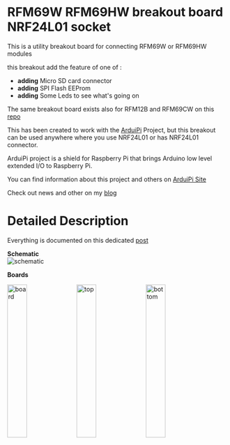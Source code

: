RFM69W RFM69HW breakout board NRF24L01 socket
=============================================

This is a utility breakout board for connecting RFM69W or RFM69HW modules


this breakout add the feature of one of : 
- **adding** Micro SD card connector
- **adding** SPI Flash EEProm
- **adding** Some Leds to see what's going on


The same breakout board exists also for RFM12B and RFM69CW on this [repo][2]

This has been created to work with the [ArduiPi][4] Project, but this breakout
can be used anywhere where you use NRF24L01 or has NRF24L01 connector.

ArduiPi project is a shield for Raspberry Pi that brings Arduino low level extended I/O to Raspberry Pi.

You can find information about this project and others on [ArduiPi Site][4] 

Check out news and other on my [blog][5]


Detailed Description
====================

Everything is documented on this dedicated [post][6]

**Schematic**  
![schematic](https://raw.github.com/hallard/RFM69W-BreakOut/master/RFM69W-V1.0-sch.png)

**Boards**  

<img src="https://raw.github.com/hallard/RFM69W-BreakOut/master/RFM69W-V1.0-brd.png" alt="board" width="30%" height="30%">&nbsp;
<img src="https://raw.github.com/hallard/RFM69W-BreakOut/master/RFM69W-V1.0-top.png" alt="top" width="30%" height="30%">&nbsp;
<img src="https://raw.github.com/hallard/RFM69W-BreakOut/master/RFM69W-V1.0-bottom.png" alt="bottom" width="30%" height="30%">


[2]: [https://github.com/hallard/RFM12B-BreakOut]
[3]: http://hallard.me/rfm12b-breakout/ 
[4]: http://hallard.me/arduipi
[5]: http://hallard.me
[6]: http://hallard.me/rfm12b-breakout/ 

